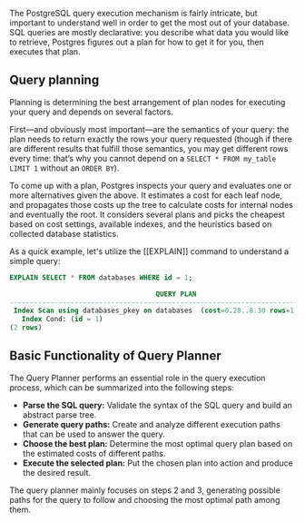 The PostgreSQL query execution mechanism is fairly intricate, but important to understand well in order to get the most out of your database. SQL queries are mostly declarative: you describe what data you would like to retrieve, Postgres figures out a plan for how to get it for you, then executes that plan.
## Query planning

Planning is determining the best arrangement of plan nodes for executing your query and depends on several factors.

First—and obviously most important—are the semantics of your query: the plan needs to return exactly the rows your query requested (though if there are different results that fulfill those semantics, you may get different rows every time: that’s why you cannot depend on a `SELECT * FROM my_table LIMIT 1` without an `ORDER BY`).

To come up with a plan, Postgres inspects your query and evaluates one or more alternatives given the above. It estimates a cost for each leaf node, and propagates those costs up the tree to calculate costs for internal nodes and eventually the root. It considers several plans and picks the cheapest based on cost settings, available indexes, and the heuristics based on collected database statistics.

As a quick example, let's utilize the [[EXPLAIN]] command to understand a simple query:

```sql
EXPLAIN SELECT * FROM databases WHERE id = 1;
```

```sql
                                    QUERY PLAN                                    
----------------------------------------------------------------------------------
 Index Scan using databases_pkey on databases  (cost=0.28..8.30 rows=1 width=126)
   Index Cond: (id = 1)
(2 rows)
```

## Basic Functionality of Query Planner

The Query Planner performs an essential role in the query execution process, which can be summarized into the following steps:

- **Parse the SQL query:** Validate the syntax of the SQL query and build an abstract parse tree.
- **Generate query paths:** Create and analyze different execution paths that can be used to answer the query.
- **Choose the best plan:** Determine the most optimal query plan based on the estimated costs of different paths.
- **Execute the selected plan:** Put the chosen plan into action and produce the desired result.

The query planner mainly focuses on steps 2 and 3, generating possible paths for the query to follow and choosing the most optimal path among them.

